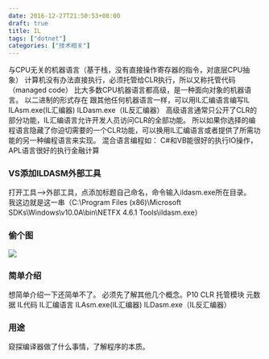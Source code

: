 ```yaml
---
date: 2016-12-27T21:50:53+08:00
draft: true
title: IL
tags: ["dotnet"]
categories: ["技术相关"]
---
```


与CPU无关的机器语言（基于栈，没有直接操作寄存器的指令，对底层CPU抽象）
计算机没有办法直接执行，必须托管给CLR执行，所以又称托管代码（managed code）
比大多数CPU机器语言都高级，是一种面向对象的机器语言。
以二进制的形式存在
跟其他任何机器语言一样，可以用IL汇编语言编写IL
ILAsm.exe(IL汇编器)
ILDasm.exe（IL反汇编器）
高级语言通常只公开了CLR的部分功能，IL汇编语言允许开发人员访问CLR的全部功能。
所以如果你选择的编程语言隐藏了你迫切需要的一个CLR功能，可以换用IL汇编语言或者提供了所需功能的另一种编程语言来实现。
混合语言编程如：
C#和VB能很好的执行IO操作，APL语言很好的执行金融计算

### VS添加ILDASM外部工具
打开工具——>外部工具，点添加标题自己命名，命令输入ildasm.exe所在目录。  
我这边就是这一串（C:\Program Files (x86)\Microsoft SDKs\Windows\v10.0A\bin\NETFX 4.6.1 Tools\ildasm.exe）

### 偷个图
![](/imgs/ildasm/1.jpg)

### 简单介绍
想简单介绍一下还简单不了。
必须先了解其他几个概念。P10
CLR
托管模块
元数据
IL代码
IL汇编语言
ILAsm.exe(IL汇编器)
ILDasm.exe（IL反汇编器）

### 用途
窥探编译器做了什么事情，了解程序的本质。  
